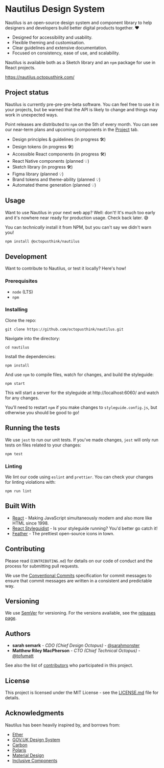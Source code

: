 # Nautilus Design System

Nautilus is an open-source design system and component library to help designers and developers build better digital products together. ❤️

- Designed for accessibility and usability.
- Flexible theming and customisation.
- Clear guidelines and extensive documentation.
- Focused on consistency, ease of use, and scalability.

Nautilus is available both as a Sketch library and an `npm` package for use in React projects.

https://nautilus.octopusthink.com/

## Project status

Nautilus is currently pre-pre-pre-beta software. You can feel free to use it in your projects, but be warned that the API is likely to change and things may work in unexpected ways.

Point releases are distributed to `npm` on the 5th of every month. You can see our near-term plans and upcoming components in the [Project](https://github.com/octopusthink/nautilus/projects) tab.

- Design principles & guidelines (in progress 🛠)
- Design tokens (in progress 🛠)
- Accessible React components (in progress 🛠)
- React Native components (planned 💡)
- Sketch library (in progress 🛠)
- Figma library (planned 💡)
- Brand tokens and theme-ability (planned 💡)
- Automated theme generation (planned 💡)


## Usage

Want to use Nautilus in your next web app? Well: don't! It's much too early and it's nowhere near ready for production usage. Check back later. 😅

You can _technically_ install it from NPM, but you can't say we didn't warn you!

```bash
npm install @octopusthink/nautilus
```

## Development

Want to contribute to Nautilus, or test it locally? Here's how!

### Prerequisites

- `node` (LTS)
- `npm`

### Installing

Clone the repo:

```
git clone https://github.com/octopusthink/nautilus.git
```

Navigate into the directory:

```
cd nautilus
```

Install the dependencies:

```
npm install
```

And use `npm` to compile files, watch for changes, and build the styleguide:

`npm start`

This will start a server for the styleguide at http://localhost:6060/ and watch for any changes.

You'll need to restart `npm` if you make changes to `styleguide.config.js`, but otherwise you should be good to go!

## Running the tests

We use `jest` to run our unit tests. If you've made changes, `jest` will only run tests on files related to your changes:

```
npm test
```

### Linting

We lint our code using `eslint` and `prettier`. You can check your changes for linting violations with:

```
npm run lint
```

## Built With

* [React](https://reactjs.org/) - Making JavaScript simultaneously modern and also more like HTML since 1998.
* [React Styleguidist](https://react-styleguidist.js.org) - Is your styleguide running? You'd better go catch it!
* [Feather](https://feathericons.com/) - The prettiest open-source icons in town.

## Contributing

Please read (`CONTRIBUTING.md`) for details on our code of conduct and the process for submitting pull requests.

We use the [Conventional Commits](https://www.conventionalcommits.org/) specification for commit messages to ensure that commit messages are written in a consistent and predictable way.

## Versioning

We use [SemVer](http://semver.org/) for versioning. For the versions available, see the [releases page](https://github.com/octopusthink/nautilus/releases).

## Authors

* **sarah semark** - *CDO (Chief Design Octopus)* - [@sarahmonster](https://github.com/sarahmonster)
* **Matthew Riley MacPherson** - *CTO (Chief Technical Octopus)* - [@tofumatt](https://github.com/tofumatt)

See also the list of [contributors](https://github.com/octopusthink/nautilus/contributors) who participated in this project.

## License

This project is licensed under the MIT License - see the [LICENSE.md](LICENSE.md) file for details.

## Acknowledgments

Nautilus has been heavily inspired by, and borrows from:
* [Ether](https://ether.thescenery.co/)
* [GOV.UK Design System](https://design-system.service.gov.uk/)
* [Carbon](https://www.carbondesignsystem.com)
* [Polaris](https://polaris.shopify.com)
* [Material Design](https://material.io/design/)
* [Inclusive Components](https://inclusive-components.design/)
